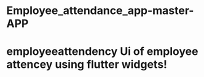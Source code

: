 # Employee_attendance_app-master-APP
# employeeattendency Ui of employee attencey using flutter widgets!
